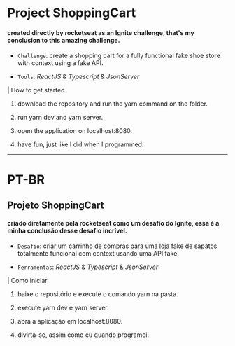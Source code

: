 # Project ShoppingCart

#### created directly by rocketseat as an Ignite challenge, that's my conclusion to this amazing challenge.

- `Challenge`: create a shopping cart for a fully functional fake shoe store with context using a fake API.

- `Tools`: *ReactJS* & *Typescript* & *JsonServer*

| How to get started

1. download the repository and run the yarn command on the folder.

2. run yarn dev and yarn server.

3. open the application on localhost:8080.

4. have fun, just like I did when I programmed.

____________________________________________________________________

# PT-BR 

## Projeto ShoppingCart

#### criado diretamente pela rocketseat como um desafio do Ignite, essa é a minha conclusão desse desafio incrível.

- `Desafio`: criar um carrinho de compras para uma loja fake de sapatos totalmente funcional com context usando uma API fake.

- `Ferramentas`: *ReactJS* & *Typescript* & *JsonServer*

| Como iniciar

1. baixe o repositório e execute o comando yarn na pasta.

2. execute yarn dev e yarn server.

3. abra a aplicação em localhost:8080.

4. divirta-se, assim como eu quando programei.